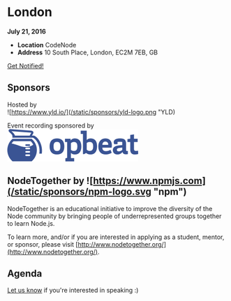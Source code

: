 # London

**July 21, 2016**
* **Location** CodeNode
* **Address** 10 South Place, London, EC2M 7EB, GB


<a class="button" href="https://docs.google.com/a/linuxfoundation.org/forms/d/1ETIVWt3BVDo4MCqMcHQ6xcjOU1ZWa6_wYGGzrdw16I0/viewform">Get Notified!</a>

## Sponsors

Hosted by  
![https://www.yld.io/](/static/sponsors/yld-logo.png "YLD)  

Event recording sponsored by  
![Opbeat](/static/sponsors/opbeat-logo.png "OpBeat")

## NodeTogether by ![https://www.npmjs.com](/static/sponsors/npm-logo.svg "npm")

NodeTogether is an educational initiative to improve the diversity of the Node community by bringing people of underrepresented groups together to learn Node.js.

To learn more, and/or if you are interested in applying as a student, mentor, or sponsor, please visit [http://www.nodetogether.org/](http://www.nodetogether.org/).

## Agenda

[Let us know](https://github.com/nodejs/live.nodejs.org#interested-in-speaking)
if you're interested in speaking :)
